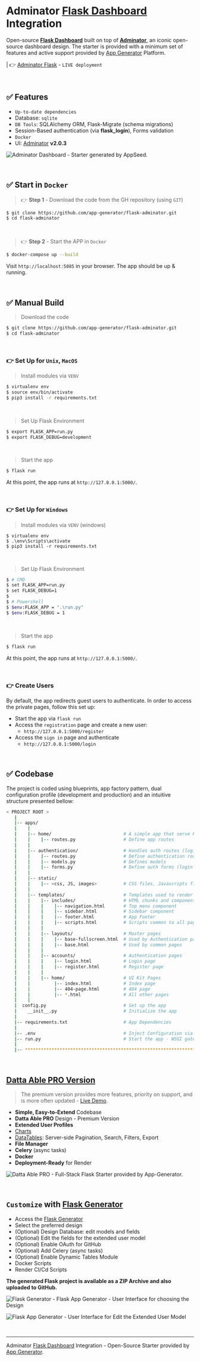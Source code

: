 # Adminator [Flask Dashboard](https://app-generator.dev/admin-dashboards/flask/) Integration

Open-source **[Flask Dashboard](https://app-generator.dev/admin-dashboards/flask/)** built on top of **[Adminator](https://app-generator.dev/docs/templates/bootstrap/adminator.html)**, an iconic open-source dashboard design. The starter is provided with a minimum set of features and active support provided by [App Generator](https://app-generator.dev/) Platform.

| 👉 [Adminator Flask](https://flask-adminator.appseed-srv1.com/) - `LIVE deployment`

<br />

## ✅ Features

- `Up-to-date dependencies`
- Database: `sqlite`
- `DB Tools`: SQLAlchemy ORM, Flask-Migrate (schema migrations)
- Session-Based authentication (via **flask_login**), Forms validation
- `Docker`
- UI: [Adminator](https://app-generator.dev/docs/templates/bootstrap/adminator.html) **v2.0.3**
  
![Adminator Dashboard - Starter generated by AppSeed.](https://user-images.githubusercontent.com/51070104/173175611-63faf177-33d8-4238-ad0b-271a16465bd0.png)

<br />

## ✅ Start in `Docker`

> 👉 **Step 1** - Download the code from the GH repository (using `GIT`) 

```bash
$ git clone https://github.com/app-generator/flask-adminator.git
$ cd flask-adminator
```

<br />

> 👉 **Step 2** - Start the APP in `Docker`

```bash
$ docker-compose up --build 
```

Visit `http://localhost:5085` in your browser. The app should be up & running.

<br /> 

## ✅ Manual Build

> Download the code 

```bash
$ git clone https://github.com/app-generator/flask-adminator.git
$ cd flask-adminator
```

<br />

### 👉 Set Up for `Unix`, `MacOS` 

> Install modules via `VENV`  

```bash
$ virtualenv env
$ source env/bin/activate
$ pip3 install -r requirements.txt
```

<br />

> Set Up Flask Environment

```bash
$ export FLASK_APP=run.py
$ export FLASK_DEBUG=development
```

<br />

> Start the app

```bash
$ flask run
```

At this point, the app runs at `http://127.0.0.1:5000/`. 

<br />

### 👉 Set Up for `Windows` 

> Install modules via `VENV` (windows) 

```
$ virtualenv env
$ .\env\Scripts\activate
$ pip3 install -r requirements.txt
```

<br />

> Set Up Flask Environment

```bash
$ # CMD 
$ set FLASK_APP=run.py
$ set FLASK_DEBUG=1
$
$ # Powershell
$ $env:FLASK_APP = ".\run.py"
$ $env:FLASK_DEBUG = 1
```

<br />

> Start the app

```bash
$ flask run
```

At this point, the app runs at `http://127.0.0.1:5000/`. 

<br />

### 👉 Create Users

By default, the app redirects guest users to authenticate. In order to access the private pages, follow this set up: 

- Start the app via `flask run`
- Access the `registration` page and create a new user:
  - `http://127.0.0.1:5000/register`
- Access the `sign in` page and authenticate
  - `http://127.0.0.1:5000/login`

<br />

## ✅ Codebase

The project is coded using blueprints, app factory pattern, dual configuration profile (development and production) and an intuitive structure presented bellow:

```bash
< PROJECT ROOT >
   |
   |-- apps/
   |    |
   |    |-- home/                           # A simple app that serve HTML files
   |    |    |-- routes.py                  # Define app routes
   |    |
   |    |-- authentication/                 # Handles auth routes (login and register)
   |    |    |-- routes.py                  # Define authentication routes  
   |    |    |-- models.py                  # Defines models  
   |    |    |-- forms.py                   # Define auth forms (login and register) 
   |    |
   |    |-- static/
   |    |    |-- <css, JS, images>          # CSS files, Javascripts files
   |    |
   |    |-- templates/                      # Templates used to render pages
   |    |    |-- includes/                  # HTML chunks and components
   |    |    |    |-- navigation.html       # Top menu component
   |    |    |    |-- sidebar.html          # Sidebar component
   |    |    |    |-- footer.html           # App Footer
   |    |    |    |-- scripts.html          # Scripts common to all pages
   |    |    |
   |    |    |-- layouts/                   # Master pages
   |    |    |    |-- base-fullscreen.html  # Used by Authentication pages
   |    |    |    |-- base.html             # Used by common pages
   |    |    |
   |    |    |-- accounts/                  # Authentication pages
   |    |    |    |-- login.html            # Login page
   |    |    |    |-- register.html         # Register page
   |    |    |
   |    |    |-- home/                      # UI Kit Pages
   |    |         |-- index.html            # Index page
   |    |         |-- 404-page.html         # 404 page
   |    |         |-- *.html                # All other pages
   |    |    
   |  config.py                             # Set up the app
   |    __init__.py                         # Initialize the app
   |
   |-- requirements.txt                     # App Dependencies
   |
   |-- .env                                 # Inject Configuration via Environment
   |-- run.py                               # Start the app - WSGI gateway
   |
   |-- ************************************************************************
```

<br />

## [Datta Able PRO Version](https://app-generator.dev/product/datta-able-pro/flask/)

> The premium version provides more features, priority on support, and is more often updated - [Live Demo](https://flask-datta-pro.onrender.com/).

- **Simple, Easy-to-Extend** Codebase
- **Datta Able PRO** Design - Premium Version 
- **Extended User Profiles**
- [Charts](https://flask-datta-pro.onrender.com/charts/) 
- [DataTables](https://flask-datta-pro.onrender.com/tables): Server-side Pagination, Search, Filters, Export
- **File Manager**
- **Celery** (async tasks)
- **Docker**
- **Deployment-Ready** for Render 

![Datta Able PRO - Full-Stack Flask Starter provided by App-Generator.](https://user-images.githubusercontent.com/51070104/170474361-a58da82b-fff9-4a59-81a8-7ab99f478f48.png)

<br />

## `Customize` with [Flask Generator](https://app-generator.dev/tools/flask-generator/)

- Access the [Flask Generator](https://app-generator.dev/tools/flask-generator/)
- Select the preferred design
- (Optional) Design Database: edit models and fields
- (Optional) Edit the fields for the extended user model
- (Optional) Enable OAuth for GitHub
- (Optional) Add Celery (async tasks)
- (Optional) Enable Dynamic Tables Module
- Docker Scripts
- Render CI/Cd Scripts

**The generated Flask project is available as a ZIP Archive and also uploaded to GitHub.**

![Flask Generator - Flask App Generator - User Interface for choosing the Design](https://github.com/user-attachments/assets/fbf73fc0-e9a1-4f01-86a8-aa8be55413b5) 

![Flask App Generator - User Interface for Edit the Extended User Model](https://github.com/user-attachments/assets/138b9816-4f2e-454f-84f2-7409969b8548) 

<br />

---
Adminator [Flask Dashboard](https://app-generator.dev/admin-dashboards/flask/) Integration - Open-Source Starter provided by [App Generator](https://app-generator.dev).
